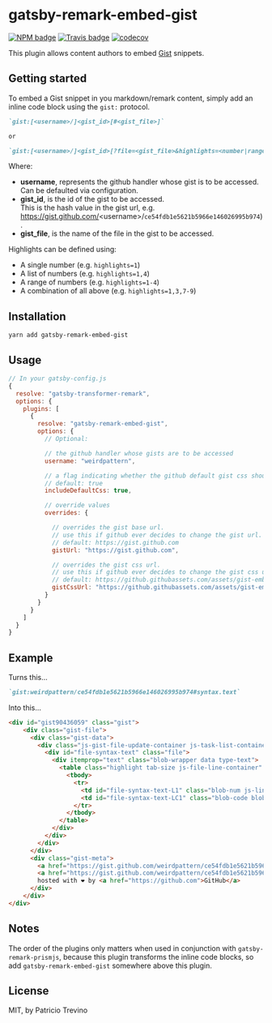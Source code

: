 # gatsby-remark-embed-gist

[![NPM badge](https://img.shields.io/npm/v/gatsby-remark-embed-gist.svg?style=flat-square)](https://www.npmjs.com/package/gatsby-remark-embed-gist)
[![Travis badge](https://img.shields.io/travis/weirdpattern/gatsby-remark-embed-gist.svg?branch=master&style=flat-square)](https://travis-ci.org/weirdpattern/gatsby-remark-embed-gist)
[![codecov](https://codecov.io/gh/weirdpattern/gatsby-remark-embed-gist/branch/master/graph/badge.svg)](https://codecov.io/gh/weirdpattern/gatsby-remark-embed-gist)

This plugin allows content authors to embed [Gist](https://gist.github.com/) 
snippets.

## Getting started

To embed a Gist snippet in you markdown/remark content, simply add an inline code 
block using the `gist:` protocol.

```md
`gist:[<username>/]<gist_id>[#<gist_file>]`

or 

`gist:[<username>/]<gist_id>[?file=<gist_file>&highlights=<number|ranges>]`
```

Where:  
- **username**, represents the github handler whose gist is to be accessed.  
Can be defaulted via configuration.
- **gist_id**, is the id of the gist to be accessed.   
This is the hash value in the gist url, e.g. https://gist.github.com/<username\>/`ce54fdb1e5621b5966e146026995b974`).
- **gist_file**, is the name of the file in the gist to be accessed.  

Highlights can be defined using:
- A single number (e.g. `highlights=1`)
- A list of numbers (e.g. `highlights=1,4`) 
- A range of numbers (e.g. `highlights=1-4`)
- A combination of all above (e.g. `highlights=1,3,7-9`)  

## Installation

`yarn add gatsby-remark-embed-gist`

## Usage

```javascript
// In your gatsby-config.js
{
  resolve: "gatsby-transformer-remark",
  options: {
    plugins: [
      {
        resolve: "gatsby-remark-embed-gist",
        options: {
          // Optional:

          // the github handler whose gists are to be accessed
          username: "weirdpattern",

          // a flag indicating whether the github default gist css should be included or not
          // default: true
          includeDefaultCss: true,

          // override values
          overrides: {

            // overrides the gist base url.
            // use this if github ever decides to change the gist url.
            // default: https://gist.github.com
            gistUrl: "https://gist.github.com",

            // overrides the gist css url.
            // use this if github ever decides to change the gist css url.
            // default: https://github.githubassets.com/assets/gist-embed-b3b573358bfc66d89e1e95dbf8319c09.css
            gistCssUrl: "https://github.githubassets.com/assets/gist-embed-b3b573358bfc66d89e1e95dbf8319c09.css"
          }
        }
      }
    ]
  }
}
```

## Example

Turns this...  
```md
`gist:weirdpattern/ce54fdb1e5621b5966e146026995b974#syntax.text`
```

Into this...  
```html
<div id="gist90436059" class="gist">
    <div class="gist-file">
      <div class="gist-data">
        <div class="js-gist-file-update-container js-task-list-container file-box">
          <div id="file-syntax-text" class="file">
            <div itemprop="text" class="blob-wrapper data type-text">
              <table class="highlight tab-size js-file-line-container" data-tab-size="8">
                <tbody>
                  <tr>
                    <td id="file-syntax-text-L1" class="blob-num js-line-number" data-line-number="1"></td>
                    <td id="file-syntax-text-LC1" class="blob-code blob-code-inner js-file-line">&lt;operation&gt; [n]&gt; /dev/null [options]</td>
                  </tr>
                </tbody>
              </table>
            </div>
          </div>
        </div>
      </div>
      <div class="gist-meta">
        <a href="https://gist.github.com/weirdpattern/ce54fdb1e5621b5966e146026995b974/raw/30a0ad953a8d79c8bcbdd76343d86a9e4bbda311/syntax.text" style="float:right">view raw</a>
        <a href="https://gist.github.com/weirdpattern/ce54fdb1e5621b5966e146026995b974#file-syntax-text">syntax.text</a>
        hosted with ❤ by <a href="https://github.com">GitHub</a>
      </div>
    </div>
</div>
```

## Notes

The order of the plugins only matters when used in conjunction with 
`gatsby-remark-prismjs`, because this plugin transforms the inline code blocks, 
so add `gatsby-remark-embed-gist` somewhere above this plugin.  

## License

MIT, by Patricio Trevino
